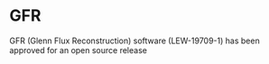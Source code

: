 # GFR
GFR (Glenn Flux Reconstruction) software (LEW-19709-1) has been approved for an open source release
